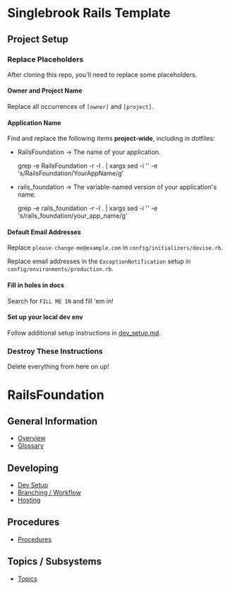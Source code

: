 # Singlebrook Rails Template

## Project Setup

### Replace Placeholders

After cloning this repo, you'll need to replace some placeholders.

#### Owner and Project Name

Replace all occurrences of `[owner]` and `[project]`.

#### Application Name

Find and replace the following items **project-wide**, including in dotfiles:

- RailsFoundation -> The name of your application.

    grep -e RailsFoundation -r -l . | xargs sed -i '' -e 's/RailsFoundation/YourAppName/g'

- rails_foundation -> The variable-named version of your application's name.

    grep -e rails_foundation -r -l . | xargs sed -i '' -e 's/rails_foundation/your_app_name/g'


#### Default Email Addresses

Replace `please-change-me@example.com` in `config/initializers/devise.rb`.

Replace email addresses in the `ExceptionNotification` setup in `config/environments/production.rb`.

#### Fill in holes in docs

Search for `FILL ME IN` and fill 'em in!

#### Set up your local dev env

Follow additional setup instructions in [dev_setup.md](doc/dev_setup.md).

### Destroy These Instructions

Delete everything from here on up!

# RailsFoundation

## General Information

* [Overview](doc/overview.md)
* [Glossary](doc/glossary.md)

## Developing

* [Dev Setup](doc/dev_setup.md)
* [Branching / Workflow](doc/branching_and_workflow.md)
* [Hosting](doc/hosting.md)

## Procedures

* [Procedures](doc/procedures)

## Topics / Subsystems

* [Topics](doc/topics)
